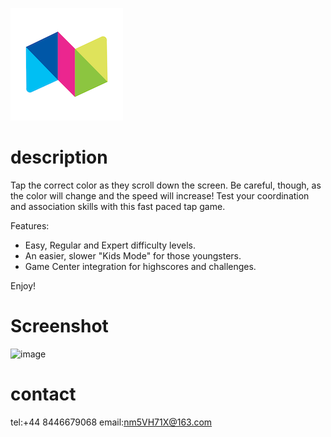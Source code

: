 
![image](https://github.com/ttvkenvin/ColourTap/blob/master/180.png)

# description
Tap the correct color as they scroll down the screen. Be careful, though, as the color will change and the speed will increase! Test your coordination and association skills with this fast paced tap game.

Features:
- Easy, Regular and Expert difficulty levels.
- An easier, slower "Kids Mode" for those youngsters.
- Game Center integration for highscores and challenges.

Enjoy!

# Screenshot

![image]()

# contact

tel:+44 8446679068
email:nm5VH71X@163.com
